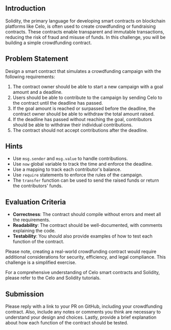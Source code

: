 ## Introduction

Solidity, the primary language for developing smart contracts on blockchain platforms like Celo, is often used to create crowdfunding or fundraising contracts. These contracts enable transparent and immutable transactions, reducing the risk of fraud and misuse of funds. In this challenge, you will be building a simple crowdfunding contract.

## Problem Statement

Design a smart contract that simulates a crowdfunding campaign with the following requirements:

1. The contract owner should be able to start a new campaign with a goal amount and a deadline.
2. Users should be able to contribute to the campaign by sending Celo to the contract until the deadline has passed.
3. If the goal amount is reached or surpassed before the deadline, the contract owner should be able to withdraw the total amount raised.
4. If the deadline has passed without reaching the goal, contributors should be able to withdraw their individual contributions.
5. The contract should not accept contributions after the deadline.

## Hints

- Use `msg.sender` and `msg.value` to handle contributions.
- Use `now` global variable to track the time and enforce the deadline.
- Use a mapping to track each contributor's balance.
- Use `require` statements to enforce the rules of the campaign.
- The `transfer` function can be used to send the raised funds or return the contributors' funds.

## Evaluation Criteria

- **Correctness**: The contract should compile without errors and meet all the requirements.
- **Readability**: The contract should be well-documented, with comments explaining the code.
- **Testability**: You should also provide examples of how to test each function of the contract.

Please note, creating a real-world crowdfunding contract would require additional considerations for security, efficiency, and legal compliance. This challenge is a simplified exercise.

For a comprehensive understanding of Celo smart contracts and Solidity, please refer to the Celo and Solidity tutorials.

## Submission

Please reply with a link to your PR on GitHub, including your crowdfunding contract. Also, include any notes or comments you think are necessary to understand your design and choices. Lastly, provide a brief explanation about how each function of the contract should be tested.
